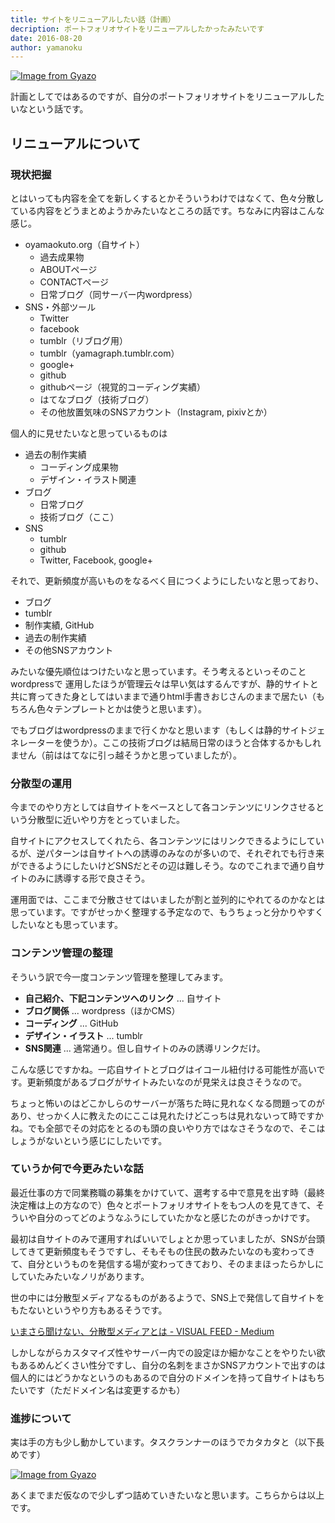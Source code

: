 ```yaml
---
title: サイトをリニューアルしたい話（計画）
decription: ポートフォリオサイトをリニューアルしたかったみたいです
date: 2016-08-20
author: yamanoku
---
```


[![Image from Gyazo](https://i.gyazo.com/f887aabba3a1b03e65af671af4399435.png)](https://gyazo.com/f887aabba3a1b03e65af671af4399435)

計画としてではあるのですが、自分のポートフォリオサイトをリニューアルしたいなという話です。

## リニューアルについて

### 現状把握

とはいっても内容を全てを新しくするとかそういうわけではなくて、色々分散している内容をどうまとめようかみたいなところの話です。ちなみに内容はこんな感じ。

* oyamaokuto.org（自サイト）
  * 過去成果物
  * ABOUTページ
  * CONTACTページ
  * 日常ブログ（同サーバー内wordpress）
* SNS・外部ツール
  * Twitter
  * facebook
  * tumblr（リブログ用）
  * tumblr（yamagraph.tumblr.com）
  * google+
  * github
  * githubページ（視覚的コーディング実績）
  * はてなブログ（技術ブログ）
  * その他放置気味のSNSアカウント（Instagram, pixivとか）

個人的に見せたいなと思っているものは

* 過去の制作実績
  * コーディング成果物
  * デザイン・イラスト関連
* ブログ
  * 日常ブログ
  * 技術ブログ（ここ）
* SNS
  * tumblr
  * github
  * Twitter, Facebook, google+

それで、更新頻度が高いものをなるべく目につくようにしたいなと思っており、

* ブログ
* tumblr
* 制作実績, GitHub
* 過去の制作実績
* その他SNSアカウント

みたいな優先順位はつけたいなと思っています。そう考えるといっそのことwordpressで
運用したほうが管理云々は早い気はするんですが、静的サイトと共に育ってきた身としてはいままで通りhtml手書きおじさんのままで居たい（もちろん色々テンプレートとかは使うと思います）。

でもブログはwordpressのままで行くかなと思います（もしくは静的サイトジェネレーターを使うか）。ここの技術ブログは結局日常のほうと合体するかもしれません（前ははてなに引っ越そうかと思っていましたが）。

### 分散型の運用

今までのやり方としては自サイトをベースとして各コンテンツにリンクさせるという分散型に近いやり方をとっていました。

自サイトにアクセスしてくれたら、各コンテンツにはリンクできるようにしているが、逆パターンは自サイトへの誘導のみなのが多いので、それぞれでも行き来ができるようにしたいけどSNSだとその辺は難しそう。なのでこれまで通り自サイトのみに誘導する形で良さそう。

運用面では、ここまで分散させてはいましたが割と並列的にやれてるのかなとは思っています。ですがせっかく整理する予定なので、もうちょっと分かりやすくしたいなとも思っています。

### コンテンツ管理の整理

そういう訳で今一度コンテンツ管理を整理してみます。

* <b>自己紹介、下記コンテンツへのリンク</b> ... 自サイト
* <b>ブログ関係</b> ... wordpress（ほかCMS）
* <b>コーディング</b> ... GitHub
* <b>デザイン・イラスト</b> ... tumblr
* <b>SNS関連</b> ... 通常通り。但し自サイトのみの誘導リンクだけ。

こんな感じですかね。一応自サイトとブログはイコール紐付ける可能性が高いです。更新頻度があるブログがサイトみたいなのが見栄えは良さそうなので。

ちょっと怖いのはどこかしらのサーバーが落ちた時に見れなくなる問題ってのがあり、せっかく人に教えたのにここは見れたけどこっちは見れないって時ですかね。でも全部でその対応をとるのも頭の良いやり方ではなさそうなので、そこはしょうがないという感じにしたいです。

### ていうか何で今更みたいな話

最近仕事の方で同業務職の募集をかけていて、選考する中で意見を出す時（最終決定権は上の方なので）色々とポートフォリオサイトをもつ人のを見てきて、そういや自分のってどのようなふうにしていたかなと感じたのがきっかけです。

最初は自サイトのみで運用すればいいでしょとか思っていましたが、SNSが台頭してきて更新頻度もそうですし、そもそもの住民の数みたいなのも変わってきて、自分というものを発信する場が変わってきており、そのままほったらかしにしていたみたいなノリがあります。

世の中には分散型メディアなるものがあるようで、SNS上で発信して自サイトをもたないというやり方もあるそうです。

[いまさら聞けない、分散型メディアとは - VISUAL FEED - Medium](https://medium.com/visual-feed/%E3%81%84%E3%81%BE%E3%81%95%E3%82%89%E8%81%9E%E3%81%91%E3%81%AA%E3%81%84-%E5%88%86%E6%95%A3%E5%9E%8B%E3%83%A1%E3%83%87%E3%82%A3%E3%82%A2%E3%81%A8%E3%81%AF-a38fa3644787)

しかしながらカスタマイズ性やサーバー内での設定ほか細かなことをやりたい欲もあるめんどくさい性分ですし、自分の名刺をまさかSNSアカウントで出すのは個人的にはどうかなというのもあるので自分のドメインを持って自サイトはもちたいです（ただドメイン名は変更するかも）

### 進捗について

実は手の方も少し動かしています。タスクランナーのほうでカタカタと（以下長めです）

[![Image from Gyazo](https://i.gyazo.com/95fef128852c222213820526706138aa.png)](https://gyazo.com/95fef128852c222213820526706138aa)

あくまでまだ仮なので少しずつ詰めていきたいなと思います。こちらからは以上です。

